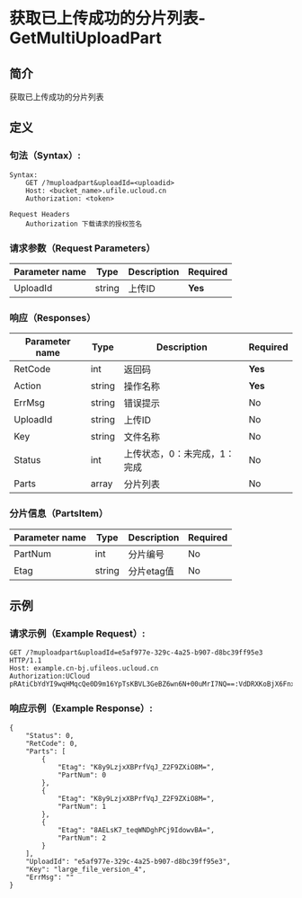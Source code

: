 # 获取已上传成功的分片列表-GetMultiUploadPart

## 简介

获取已上传成功的分片列表

## 定义

### 句法（Syntax）:


``` 
Syntax:
	GET /?muploadpart&uploadId=<uploadid>
	Host: <bucket_name>.ufile.ucloud.cn
	Authorization: <token> 

Request Headers
	Authorization 下载请求的授权签名
```

### 请求参数（Request Parameters）

|Parameter name|Type|Description|Required|
|---|---|---|---|
|UploadId|string|上传ID|**Yes**|

### 响应（Responses）

|Parameter name|Type|Description|Required|
|---|---|---|---|
|RetCode|int|返回码|**Yes**|
|Action|string|操作名称|**Yes**|
|ErrMsg|string|错误提示|No|
|UploadId|string|上传ID|No|
|Key|string|文件名称|No|
|Status|int|上传状态，0：未完成，1：完成|No|
|Parts|array|分片列表|No|

### 分片信息（PartsItem）
|Parameter name|Type|Description|Required|
|---|---|---|---|
|PartNum|int|分片编号|No|
|Etag|string|分片etag值|No|

## 示例

### 请求示例（Example Request）:

```
GET /?muploadpart&uploadId=e5af977e-329c-4a25-b907-d8bc39ff95e3 HTTP/1.1
Host: example.cn-bj.ufileos.ucloud.cn
Authorization:UCloud pRAtiCbYdYI9wqHMqcQe0D9m16YpTsKBVL3GeBZ6wn6N+00uMrI7NQ==:VdDRXKoBjX6FnxjOz+HbLtswW50=
```

### 响应示例（Example Response）:

```
{
    "Status": 0, 
    "RetCode": 0, 
    "Parts": [
        {
            "Etag": "K8y9LzjxXBPrfVqJ_Z2F9ZXiO8M=", 
            "PartNum": 0
        }, 
        {
            "Etag": "K8y9LzjxXBPrfVqJ_Z2F9ZXiO8M=", 
            "PartNum": 1
        }, 
        {
            "Etag": "8AELsK7_teqWNDghPCj9IdowvBA=", 
            "PartNum": 2
        }
    ], 
    "UploadId": "e5af977e-329c-4a25-b907-d8bc39ff95e3", 
    "Key": "large_file_version_4", 
    "ErrMsg": ""
}
```

